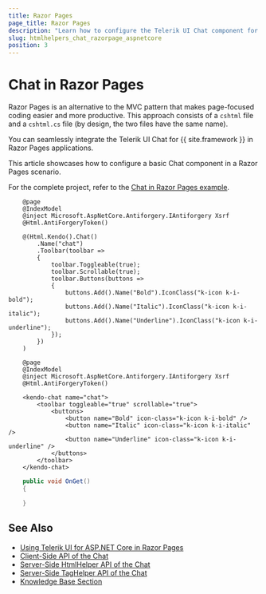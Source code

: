 ```yaml
---
title: Razor Pages
page_title: Razor Pages
description: "Learn how to configure the Telerik UI Chat component for {{ site.framework }} in Razor Pages."
slug: htmlhelpers_chat_razorpage_aspnetcore
position: 3
---
```


# Chat in Razor Pages

Razor Pages is an alternative to the MVC pattern that makes page-focused coding easier and more productive. This approach consists of a `cshtml` file and a `cshtml.cs` file (by design, the two files have the same name). 

You can seamlessly integrate the Telerik UI Chat for {{ site.framework }} in Razor Pages applications.

This article showcases how to configure a basic Chat component in a Razor Pages scenario.

For the complete project, refer to the [Chat in Razor Pages example](https://github.com/telerik/ui-for-aspnet-core-examples/blob/master/Telerik.Examples.RazorPages/Telerik.Examples.RazorPages/Pages/Chat/ChatIndex.cshtml).


```tab-HtmlHelper_Index.cshtml  
    @page
    @IndexModel
    @inject Microsoft.AspNetCore.Antiforgery.IAntiforgery Xsrf
    @Html.AntiForgeryToken()

	@(Html.Kendo().Chat()
        .Name("chat")
        .Toolbar(toolbar =>
        {
            toolbar.Toggleable(true);
            toolbar.Scrollable(true);
            toolbar.Buttons(buttons =>
            {                
                buttons.Add().Name("Bold").IconClass("k-icon k-i-bold");
                buttons.Add().Name("Italic").IconClass("k-icon k-i-italic");
                buttons.Add().Name("Underline").IconClass("k-icon k-i-underline");
            });
        })   
    )
```
```tab-TagHelper_Index.cshtml  
    @page
    @IndexModel
    @inject Microsoft.AspNetCore.Antiforgery.IAntiforgery Xsrf
    @Html.AntiForgeryToken()

    <kendo-chat name="chat">
        <toolbar toggleable="true" scrollable="true">
            <buttons>
                <button name="Bold" icon-class="k-icon k-i-bold" />
                <button name="Italic" icon-class="k-icon k-i-italic" />
                <button name="Underline" icon-class="k-icon k-i-underline" />
            </buttons>
        </toolbar>
    </kendo-chat>
```
```tab-Index.cshtml.cs     
    public void OnGet()
    {

    }
```

## See Also

* [Using Telerik UI for ASP.NET Core in Razor Pages](https://docs.telerik.com/aspnet-core/getting-started/razor-pages#using-telerik-ui-for-aspnet-core-in-razor-pages)
* [Client-Side API of the Chat](https://docs.telerik.com/kendo-ui/api/javascript/ui/chat)
* [Server-Side HtmlHelper API of the Chat](/api/chat)
* [Server-Side TagHelper API of the Chat](/api/taghelpers/chat)
* [Knowledge Base Section](/knowledge-base)

